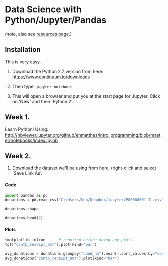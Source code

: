 # Data Science with Python/Jupyter/Pandas

(note, also see [resources page](Resources.md).)

## Installation

This is very easy.

1. Download the Python 2.7 version from here: https://www.continuum.io/downloads
2. Then type:
    `jupyter notebook`
    
3. This will open a browser and put you at the start page for Jupyter. Click on 'New' and then 'Python 2'.

## Week 1.

Learn Python! Using: http://nbviewer.jupyter.org/github/ehmatthes/intro_programming/blob/master/notebooks/index.ipynb

## Week 2.

1. Download the dataset we'll be using from [here](DataSet1.csv). (right-click and select 'Save Link As'.

#### Code

```python
import pandas as pd
donations = pd.read_csv("C:/Users/bob/Dropbox/jupyter/P00000001-IL.csv", index_col=False)
```

```python
donations.shape

donations.head(2)
```

#### Plots
```python
%matplotlib inline      # required before doing any plots.
tot["contb_receipt_amt"].plot(kind="bar")

avg_donations = donations.groupby("cand_nm").mean().sort_values(by="contb_receipt_amt")
avg_donations["contb_receipt_amt"].plot(kind="bar")
```

